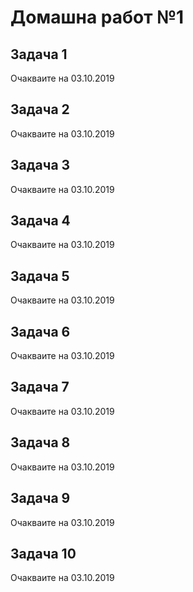 # Домашна работ №1

## Задача 1

Очакваите на 03.10.2019

## Задача 2

Очакваите на 03.10.2019

## Задача 3

Очакваите на 03.10.2019

## Задача 4

Очакваите на 03.10.2019

## Задача 5

Очакваите на 03.10.2019

## Задача 6

Очакваите на 03.10.2019

## Задача 7

Очакваите на 03.10.2019

## Задача 8

Очакваите на 03.10.2019

## Задача 9

Очакваите на 03.10.2019

## Задача 10

Очакваите на 03.10.2019

